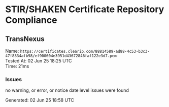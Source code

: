 # STIR/SHAKEN Certificate Repository Compliance

## TransNexus

Name: `https://certificates.clearip.com/88814589-ad88-4c53-b3c3-47f8334afb98/ef900604e3951d43672846faf122e3d7.pem`\
Tested At: 02 Jun 25 18:25 UTC\
Time: 21ms

### Issues

no warning, or error, or notice date level issues were found

Generated: 02 Jun 25 18:58 UTC